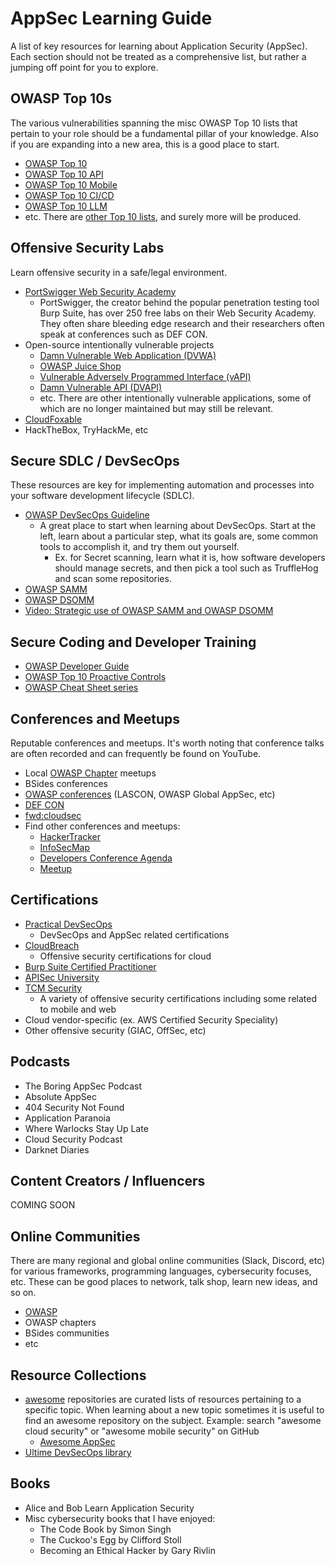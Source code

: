 # AppSec Learning Guide

A list of key resources for learning about Application Security (AppSec). Each section should not be treated as a comprehensive list, but rather a jumping off point for you to explore.

## OWASP Top 10s

The various vulnerabilities spanning the misc OWASP Top 10 lists that pertain to your role should be a fundamental pillar of your knowledge. Also if you are expanding into a new area, this is a good place to start.

- [OWASP Top 10](https://owasp.org/www-project-top-ten/)
- [OWASP Top 10 API](https://owasp.org/www-project-api-security/)
- [OWASP Top 10 Mobile](https://owasp.org/www-project-mobile-top-10/)
- [OWASP Top 10 CI/CD](https://owasp.org/www-project-top-10-ci-cd-security-risks/)
- [OWASP Top 10 LLM](https://owasp.org/www-project-top-10-for-large-language-model-applications/)
- etc. There are [other Top 10 lists](https://owasp.org/search/?searchString=top+10), and surely more will be produced.

## Offensive Security Labs

Learn offensive security in a safe/legal environment.

- [PortSwigger Web Security Academy](https://portswigger.net/web-security)
	- PortSwigger, the creator behind the popular penetration testing tool Burp Suite, has over 250 free labs on their Web Security Academy. They often share bleeding edge research and their researchers often speak at conferences such as DEF CON.
- Open-source intentionally vulnerable projects
	- [Damn Vulnerable Web Application (DVWA)](https://github.com/digininja/DVWA)
	- [OWASP Juice Shop](https://github.com/juice-shop/juice-shop)
	- [Vulnerable Adversely Programmed Interface (vAPI)](https://github.com/roottusk/vapi)
	- [Damn Vulnerable API (DVAPI)](https://github.com/payatu/DVAPI)
	- etc. There are other intentionally vulnerable applications, some of which are no longer maintained but may still be relevant.
- [CloudFoxable](https://cloudfoxable.bishopfox.com/)
- HackTheBox, TryHackMe, etc

## Secure SDLC / DevSecOps

These resources are key for implementing automation and processes into your software development lifecycle (SDLC).

- [OWASP DevSecOps Guideline](https://owasp.org/www-project-devsecops-guideline/)
	- A great place to start when learning about DevSecOps. Start at the left, learn about a particular step, what its goals are, some common tools to accomplish it, and try them out yourself.
		- Ex. for Secret scanning, learn what it is, how software developers should manage secrets, and then pick a tool such as TruffleHog and scan some repositories.
- [OWASP SAMM](https://owaspsamm.org/model/)
- [OWASP DSOMM](https://dsomm.owasp.org/)
- [Video: Strategic use of OWASP SAMM and OWASP DSOMM](https://www.youtube.com/watch?v=MIzENOyylZI)

##  Secure Coding and Developer Training

- [OWASP Developer Guide](https://devguide.owasp.org/)
- [OWASP Top 10 Proactive Controls](https://top10proactive.owasp.org/)
- [OWASP Cheat Sheet series](https://cheatsheetseries.owasp.org/)

## Conferences and Meetups

Reputable conferences and meetups. It's worth noting that conference talks are often recorded and can frequently be found on YouTube.

- Local [OWASP Chapter](https://owasp.org/chapters/) meetups
- BSides conferences
- [OWASP conferences](https://owasp.org/events/) (LASCON, OWASP Global AppSec, etc)
- [DEF CON](https://defcon.org/)
- [fwd:cloudsec](https://fwdcloudsec.org/)
- Find other conferences and meetups:
	- [HackerTracker](https://hackertracker.app/)
	- [InfoSecMap](https://infosecmap.com/)
	- [Developers Conference Agenda](https://developers.events/#/2025/calendar)
	- [Meetup](https://www.meetup.com/)

## Certifications

- [Practical DevSecOps](https://www.practical-devsecops.com/)
	- DevSecOps and AppSec related certifications
- [CloudBreach](https://cloudbreach.io/)
	* Offensive security certifications for cloud
- [Burp Suite Certified Practitioner](https://portswigger.net/web-security/certification)
- [APISec University](https://www.apisecuniversity.com/certifications)
- [TCM Security](https://certifications.tcm-sec.com/)
	- A variety of offensive security certifications including some related to mobile and web
- Cloud vendor-specific (ex. AWS Certified Security Speciality)
- Other offensive security (GIAC, OffSec, etc)

## Podcasts

- The Boring AppSec Podcast
- Absolute AppSec
- 404 Security Not Found
- Application Paranoia
- Where Warlocks Stay Up Late
- Cloud Security Podcast
- Darknet Diaries

## Content Creators / Influencers

COMING SOON

## Online Communities

There are many regional and global online communities (Slack, Discord, etc) for various frameworks, programming languages, cybersecurity focuses, etc. These can be good places to network, talk shop, learn new ideas, and so on.

* [OWASP](https://owasp.org/slack/invite)
* OWASP chapters
* BSides communities
* etc

## Resource Collections

- [awesome](https://github.com/topics/awesome) repositories are curated lists of resources pertaining to a specific topic. When learning about a new topic sometimes it is useful to find an awesome repository on the subject. Example: search "awesome cloud security" or "awesome mobile security" on GitHub
	- [Awesome AppSec](https://github.com/paragonie/awesome-appsec)
- [Ultime DevSecOps library](https://github.com/sottlmarek/DevSecOps)

## Books

- Alice and Bob Learn Application Security
- Misc cybersecurity books that I have enjoyed:
	- The Code Book by Simon Singh
	- The Cuckoo's Egg by Clifford Stoll
	- Becoming an Ethical Hacker by Gary Rivlin
